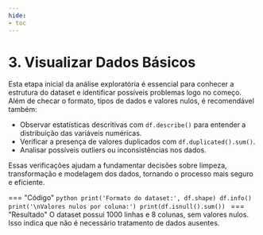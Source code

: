 ```yaml
---
hide:
- toc
---
```


# 3. Visualizar Dados Básicos


Esta etapa inicial da análise exploratória é essencial para conhecer a estrutura do dataset e identificar possíveis problemas logo no começo. Além de checar o formato, tipos de dados e valores nulos, é recomendável também:

- Observar estatísticas descritivas com `df.describe()` para entender a distribuição das variáveis numéricas.
- Verificar a presença de valores duplicados com `df.duplicated().sum()`.
- Analisar possíveis outliers ou inconsistências nos dados.

Essas verificações ajudam a fundamentar decisões sobre limpeza, transformação e modelagem dos dados, tornando o processo mais seguro e eficiente.

=== "Código"
	```python
	print('Formato do dataset:', df.shape)
	df.info()
	print('\nValores nulos por coluna:')
	print(df.isnull().sum())
	```
=== "Resultado"
	O dataset possui 1000 linhas e 8 colunas, sem valores nulos. Isso indica que não é necessário tratamento de dados ausentes.
